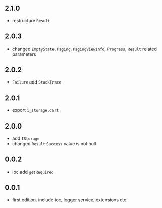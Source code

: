 ## 2.1.0

* restructure `Result`

## 2.0.3

* changed `EmptyState`, `Paging`, `PagingViewInfo`, `Progress`, `Result` related parameters

## 2.0.2

* `Failure` add `StackTrace`

## 2.0.1

* export `i_storage.dart`

## 2.0.0

* add `IStorage`
* changed `Result` `Success` value is not null

## 0.0.2

* ioc add `getRequired`

## 0.0.1

* first edition. include ioc, logger service, extensions etc.
